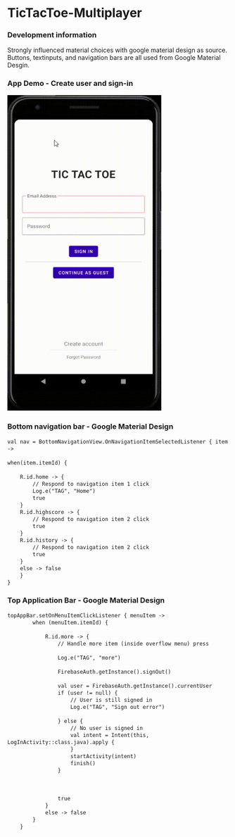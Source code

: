 # TicTacToe-Multiplayer

### Development information
Strongly influenced material choices with google material design as source. Buttons, textinputs, and navigation bars are all used from Google Material Desgin.

### App Demo - Create user and sign-in 
<img src="https://github.com/roofloop/TicTacToe-Multiplayer/blob/master/gif/TicTacToe_LogIn.gif" alt="screenshot" width="350"/>


### Bottom navigation bar - Google Material Design

    val nav = BottomNavigationView.OnNavigationItemSelectedListener { item ->

    when(item.itemId) {

        R.id.home -> {
            // Respond to navigation item 1 click
            Log.e("TAG", "Home")
            true
        }
        R.id.highscore -> {
            // Respond to navigation item 2 click
            true
        }
        R.id.history -> {
            // Respond to navigation item 2 click
            true
        }
        else -> false
        }
    }



### Top Application Bar - Google Material Design

    topAppBar.setOnMenuItemClickListener { menuItem ->
            when (menuItem.itemId) {

                R.id.more -> {
                    // Handle more item (inside overflow menu) press

                    Log.e("TAG", "more")

                    FirebaseAuth.getInstance().signOut()

                    val user = FirebaseAuth.getInstance().currentUser
                    if (user != null) {
                        // User is still signed in
                        Log.e("TAG", "Sign out error")

                    } else {
                        // No user is signed in
                        val intent = Intent(this, LogInActivity::class.java).apply {
                        }
                        startActivity(intent)
                        finish()
                    }



                    true
                }
                else -> false
            }
        }



